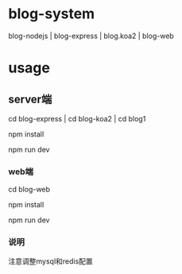 # blog-system
blog-nodejs | blog-express | blog.koa2 | blog-web

# usage
## server端
cd blog-express | cd blog-koa2 | cd blog1

npm install  

npm run dev  

### web端
cd blog-web  

npm install  

npm run dev
### 说明
注意调整mysql和redis配置

